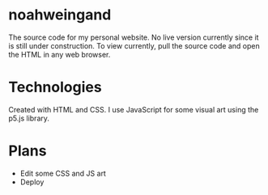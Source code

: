 # noahweingand
The source code for my personal website. No live version currently since it is still under construction. To view currently, pull the source code and open the HTML in any web browser.

# Technologies
Created with HTML and CSS. I use JavaScript for some visual art using the p5.js library.

# Plans
-   Edit some CSS and JS art
-   Deploy